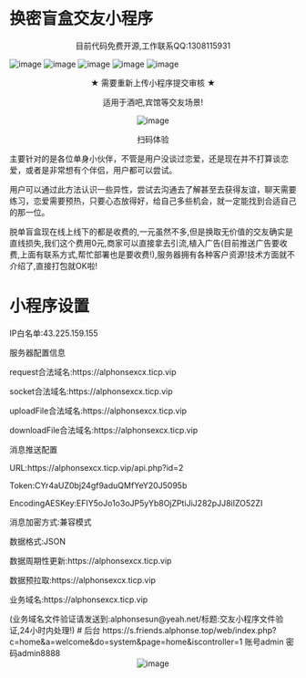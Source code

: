 # 换密盲盒交友小程序
<p align="center">目前代码免费开源,工作联系QQ:1308115931</p>

![image](https://user-images.githubusercontent.com/94306098/142584261-63e42ebb-1c43-4260-a545-cac05c511631.png)
![image](https://user-images.githubusercontent.com/94840152/144743955-48dd5cdb-2597-4a96-898c-9f3ff57cd52c.png)
![image](https://user-images.githubusercontent.com/94840152/144743972-6ab2acc6-f0b8-4823-8b33-3808e01b36e0.png)
![image](https://user-images.githubusercontent.com/94840152/144743978-45beb68b-6d8c-4bf1-9a30-39ab9af6b98a.png)
![image](https://user-images.githubusercontent.com/94840152/144743994-8213b065-b52d-447f-8db6-93fc55d899e1.png)

<p align="center">★ 需要重新上传小程序提交审核 ★
</p><p align="center">
适用于酒吧,宾馆等交友场景!
</p>

<div align="center">
   <img src="https://user-images.githubusercontent.com/94306098/142716973-9e83f64e-4d0d-4164-9739-7d1f2bf0718a.jpg" alt="image">
</div>

<p align="center">
扫码体验</p>

   主要针对的是各位单身小伙伴，不管是用户没谈过恋爱，还是现在并不打算谈恋爱，或者是非常想有个伴侣，用户都可以尝试。

  用户可以通过此方法认识一些异性，尝试去沟通去了解甚至去获得友谊，聊天需要练习，恋爱需要预热，只要心态放得好，给自己多些机会，就一定能找到合适自己的那一位。

  脱单盲盒现在线上线下的都是收费的,一元虽然不多,但是换取无价值的交友确实是直线损失,我们这个费用0元,商家可以直接拿去引流,植入广告(目前推送广告要收费,上面有联系方式,帮忙部署也是要收费!),服务器拥有各种客户资源!技术方面就不介绍了,直接打包就OK啦!
  # 小程序设置
  <p> IP白名单:43.225.159.155 </p>
  
  <p> 服务器配置信息 </p>
  <p> request合法域名:https://alphonsexcx.ticp.vip </p>
  <p> socket合法域名:https://alphonsexcx.ticp.vip	</p>
  <p> uploadFile合法域名:https://alphonsexcx.ticp.vip	 </p>
  <p> downloadFile合法域名:https://alphonsexcx.ticp.vip	 </p>
  
  <p> 消息推送配置 </p>
  <p> URL:https://alphonsexcx.ticp.vip/api.php?id=2 </p>
  <p> Token:CYr4aUZ0bj24gf9aduQMfYeY20J5095b </p>
  <p> EncodingAESKey:EFIY5oJo1o3oJP5yYb8OjZPtiJiJ282pJJ8iIZO52ZI </p>
  <p> 消息加密方式:兼容模式 </p>
  <p> 数据格式:JSON </p>
  
  <p> 数据周期性更新:https://alphonsexcx.ticp.vip	 </p>
  <p> 数据预拉取:https://alphonsexcx.ticp.vip	 </p>
  <p> 业务域名:https://alphonsexcx.ticp.vip	 </p>
  (业务域名文件验证请发送到:alphonsesun@yeah.net/标题:交友小程序文件验证,24小时内处理!)
  # 后台
  https://s.friends.alphonse.top/web/index.php?c=home&a=welcome&do=system&page=home&iscontroller=1
  账号admin 密码admin8888
  
  
  <div align="center">
   <img src="https://user-images.githubusercontent.com/94306098/142585868-668e8c35-b203-4c30-bac5-f5aec95eea9d.png" alt="image">
</div>
